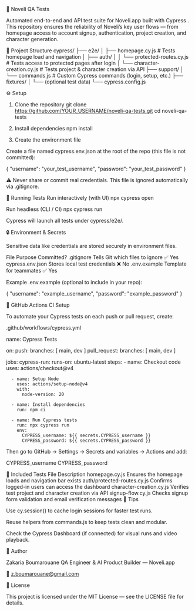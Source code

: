 🧪 Noveli QA Tests

Automated end-to-end and API test suite for Noveli.app
 built with Cypress
.
This repository ensures the reliability of Noveli’s key user flows — from homepage access to account signup, authentication, project creation, and character generation.

📁 Project Structure
cypress/
├── e2e/
│   ├── homepage.cy.js               # Tests homepage load and navigation
│   ├── auth/
│   │   └── protected-routes.cy.js   # Tests access to protected pages after login
│   └── character-creation.cy.js     # Tests project & character creation via API
├── support/
│   └── commands.js                  # Custom Cypress commands (login, setup, etc.)
├── fixtures/
│   └── (optional test data)
└── cypress.config.js

⚙️ Setup
1. Clone the repository
git clone https://github.com/YOUR_USERNAME/noveli-qa-tests.git
cd noveli-qa-tests

2. Install dependencies
npm install

3. Create the environment file

Create a file named cypress.env.json at the root of the repo (this file is not committed):

{
  "username": "your_test_username",
  "password": "your_test_password"
}


⚠️ Never share or commit real credentials.
This file is ignored automatically via .gitignore.

🧩 Running Tests
Run interactively (with UI)
npx cypress open

Run headless (CLI / CI)
npx cypress run


Cypress will launch all tests under cypress/e2e/.

🔒 Environment & Secrets

Sensitive data like credentials are stored securely in environment files.

File	Purpose	Committed?
.gitignore	Tells Git which files to ignore	✅ Yes
cypress.env.json	Stores local test credentials	❌ No
.env.example	Template for teammates	✅ Yes

Example .env.example (optional to include in your repo):

{
  "username": "example_username",
  "password": "example_password"
}

🚀 GitHub Actions CI Setup

To automate your Cypress tests on each push or pull request, create:

.github/workflows/cypress.yml

name: Cypress Tests

on:
  push:
    branches: [ main, dev ]
  pull_request:
    branches: [ main, dev ]

jobs:
  cypress-run:
    runs-on: ubuntu-latest
    steps:
      - name: Checkout code
        uses: actions/checkout@v4

      - name: Setup Node
        uses: actions/setup-node@v4
        with:
          node-version: 20

      - name: Install dependencies
        run: npm ci

      - name: Run Cypress tests
        run: npx cypress run
        env:
          CYPRESS_username: ${{ secrets.CYPRESS_username }}
          CYPRESS_password: ${{ secrets.CYPRESS_password }}


Then go to GitHub → Settings → Secrets and variables → Actions and add:

CYPRESS_username
CYPRESS_password

🧪 Included Tests
File	Description
homepage.cy.js	Ensures the homepage loads and navigation bar exists
auth/protected-routes.cy.js	Confirms logged-in users can access the dashboard
character-creation.cy.js	Verifies test project and character creation via API
signup-flow.cy.js	Checks signup form validation and email verification messages
🧠 Tips

Use cy.session() to cache login sessions for faster test runs.

Reuse helpers from commands.js to keep tests clean and modular.

Check the Cypress Dashboard (if connected) for visual runs and video playback.

👤 Author

Zakaria Boumarouane
QA Engineer & AI Product Builder — Noveli.app

📧 z.boumarouane@gmail.com

🧾 License

This project is licensed under the MIT License — see the LICENSE
 file for details.
